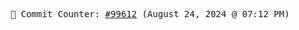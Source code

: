 <p align="center">
    <samp>
        📮 Commit Counter: <a href="https://github.com/Javascript-void0/Javascript-void0/commits/main">#99612</a> (August 24, 2024 @ 07:12 PM)
    </samp>
</p>